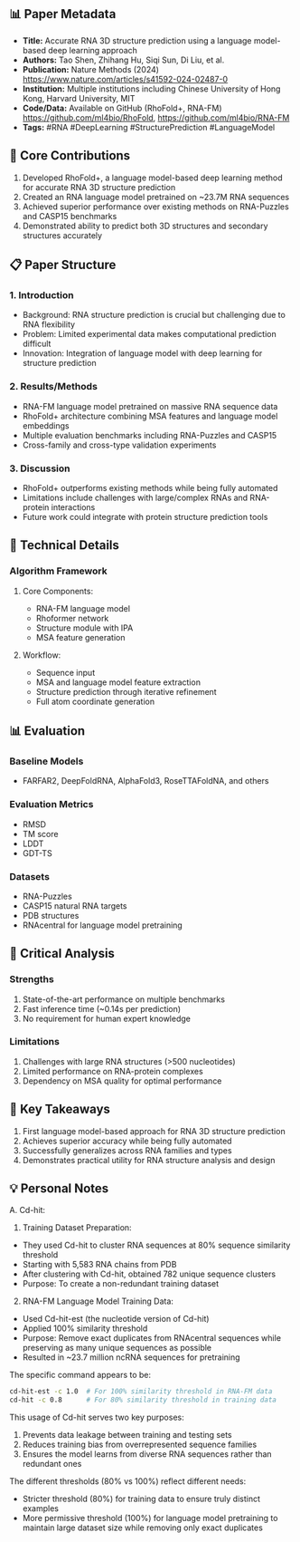 ## 📊 Paper Metadata
- **Title:** Accurate RNA 3D structure prediction using a language model-based deep learning approach
- **Authors:** Tao Shen, Zhihang Hu, Siqi Sun, Di Liu, et al.
- **Publication:** Nature Methods (2024) https://www.nature.com/articles/s41592-024-02487-0 
- **Institution:** Multiple institutions including Chinese University of Hong Kong, Harvard University, MIT
- **Code/Data:** Available on GitHub (RhoFold+, RNA-FM) https://github.com/ml4bio/RhoFold, https://github.com/ml4bio/RNA-FM 
- **Tags:** #RNA #DeepLearning #StructurePrediction #LanguageModel

## 🎯 Core Contributions
1. Developed RhoFold+, a language model-based deep learning method for accurate RNA 3D structure prediction
2. Created an RNA language model pretrained on ~23.7M RNA sequences
3. Achieved superior performance over existing methods on RNA-Puzzles and CASP15 benchmarks
4. Demonstrated ability to predict both 3D structures and secondary structures accurately

## 📋 Paper Structure
### 1. Introduction
- Background: RNA structure prediction is crucial but challenging due to RNA flexibility
- Problem: Limited experimental data makes computational prediction difficult
- Innovation: Integration of language model with deep learning for structure prediction

### 2. Results/Methods
- RNA-FM language model pretrained on massive RNA sequence data
- RhoFold+ architecture combining MSA features and language model embeddings
- Multiple evaluation benchmarks including RNA-Puzzles and CASP15
- Cross-family and cross-type validation experiments

### 3. Discussion
- RhoFold+ outperforms existing methods while being fully automated
- Limitations include challenges with large/complex RNAs and RNA-protein interactions
- Future work could integrate with protein structure prediction tools

## 🔬 Technical Details
### Algorithm Framework
1. Core Components:
   - RNA-FM language model
   - Rhoformer network
   - Structure module with IPA
   - MSA feature generation

2. Workflow:
   - Sequence input
   - MSA and language model feature extraction
   - Structure prediction through iterative refinement
   - Full atom coordinate generation

## 📊 Evaluation
### Baseline Models
- FARFAR2, DeepFoldRNA, AlphaFold3, RoseTTAFoldNA, and others

### Evaluation Metrics
- RMSD
- TM score
- LDDT
- GDT-TS

### Datasets
- RNA-Puzzles
- CASP15 natural RNA targets
- PDB structures
- RNAcentral for language model pretraining

## 💭 Critical Analysis
### Strengths
1. State-of-the-art performance on multiple benchmarks
2. Fast inference time (~0.14s per prediction)
3. No requirement for human expert knowledge

### Limitations
1. Challenges with large RNA structures (>500 nucleotides)
2. Limited performance on RNA-protein complexes
3. Dependency on MSA quality for optimal performance

## 📌 Key Takeaways
1. First language model-based approach for RNA 3D structure prediction
2. Achieves superior accuracy while being fully automated
3. Successfully generalizes across RNA families and types
4. Demonstrates practical utility for RNA structure analysis and design

## 💡 Personal Notes
A. Cd-hit:
  1. Training Dataset Preparation:
- They used Cd-hit to cluster RNA sequences at 80% sequence similarity threshold
- Starting with 5,583 RNA chains from PDB
- After clustering with Cd-hit, obtained 782 unique sequence clusters
- Purpose: To create a non-redundant training dataset

2. RNA-FM Language Model Training Data:
- Used Cd-hit-est (the nucleotide version of Cd-hit)
- Applied 100% similarity threshold
- Purpose: Remove exact duplicates from RNAcentral sequences while preserving as many unique sequences as possible
- Resulted in ~23.7 million ncRNA sequences for pretraining

The specific command appears to be:
```bash
cd-hit-est -c 1.0  # For 100% similarity threshold in RNA-FM data
cd-hit -c 0.8      # For 80% similarity threshold in training data
```

This usage of Cd-hit serves two key purposes:
1. Prevents data leakage between training and testing sets
2. Reduces training bias from overrepresented sequence families
3. Ensures the model learns from diverse RNA sequences rather than redundant ones

The different thresholds (80% vs 100%) reflect different needs:
- Stricter threshold (80%) for training data to ensure truly distinct examples
- More permissive threshold (100%) for language model pretraining to maintain large dataset size while removing only exact duplicates
